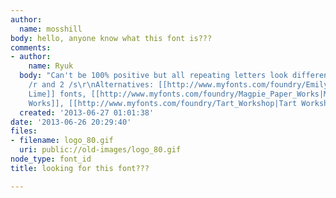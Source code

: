 ```yaml
---
author:
  name: mosshill
body: hello, anyone know what this font is???
comments:
- author:
    name: Ryuk
  body: "Can't be 100% positive but all repeating letters look different: 2 /w, 2
    /r and 2 /s\r\nAlternatives: [[http://www.myfonts.com/foundry/Emily_Lime|Emily
    Lime]] fonts, [[http://www.myfonts.com/foundry/Magpie_Paper_Works|Magpie Paper
    Works]], [[http://www.myfonts.com/foundry/Tart_Workshop|Tart Workshop]]"
  created: '2013-06-27 01:01:38'
date: '2013-06-26 20:29:40'
files:
- filename: logo_80.gif
  uri: public://old-images/logo_80.gif
node_type: font_id
title: looking for this font???

---
```

